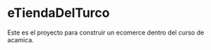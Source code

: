 <h1>eTiendaDelTurco</h1>

<p> Este es el proyecto para construir un ecomerce dentro del curso de acamica.

